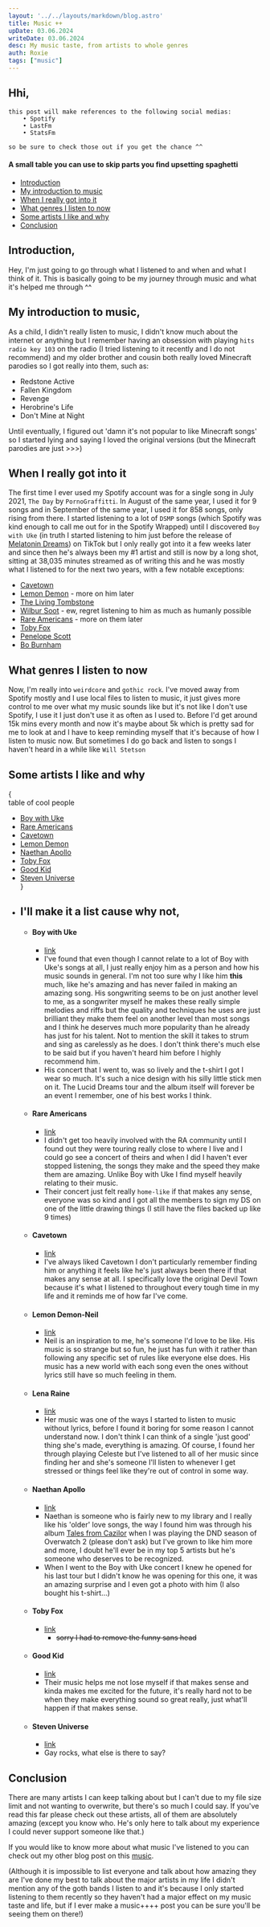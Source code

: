 ```yaml
---
layout: '../../layouts/markdown/blog.astro'
title: Music ++
upDate: 03.06.2024
writeDate: 03.06.2024
desc: My music taste, from artists to whole genres
auth: Roxie
tags: ["music"]
---
```

## Hhi,


```
this post will make references to the following social medias:
    • Spotify
    • LastFm
    • StatsFm

so be sure to check those out if you get the chance ^^
```
#### A small table you can use to skip parts you find upsetting spaghetti

- [Introduction](#introduction)
- [My introduction to music](#my-introduction-to-music)
- [When I really got into it](#when-i-really-got-into-it)
- [What genres I listen to now](#what-genres-i-listen-to-now)
- [Some artists I like and why](#some-artists-i-like-and-why)
- [Conclusion](#conclusion)

## Introduction,
Hey, I'm just going to go through what I listened to and when and what I think of it. This is basically going to be my journey through music and what it's helped me through ^^

## My introduction to music,
As a child, I didn't really listen to music, I didn't know much about the internet or anything but I remember having an obsession with playing `hits radio key 103` on the radio (I tried listening to it recently and I do not recommend) and my older brother and cousin both really loved Minecraft parodies so I got really into them, such as:
- Redstone Active
- Fallen Kingdom
- Revenge
- Herobrine's Life
- Don't Mine at Night

Until eventually, I figured out 'damn it's not popular to like Minecraft songs' so I started lying and saying I loved the original versions (but the Minecraft parodies are just >>>)

## When I really got into it
The first time I ever used my Spotify account was for a single song in July 2021, `The Day` by `PornoGraffitti`. In August of the same year, I used it for 9 songs and in September of the same year, I used it for 858 songs, only rising from there. I started listening to a lot of `DSMP` songs (which Spotify was kind enough to call me out for in the Spotify Wrapped) until I discovered `Boy with Uke` (in truth I started listening to him just before the release of [Melatonin Dreams](https://open.spotify.com/album/3gOU6NWyZ4FgNG48xDDwxR)) on TikTok but I only really got into it a few weeks later and since then he's always been my #1 artist and still is now by a long shot, sitting at 38,035 minutes streamed as of writing this and he was mostly what I listened to for the next two years, with a few notable exceptions:
- [Cavetown](https://open.spotify.com/artist/2hR4h1Cao2ueuI7Cx9c7V8?si=e8a4b8bc758d4ebf)
- [Lemon Demon](https://open.spotify.com/artist/4llAOeA6kEF4ytaB2fsmcW?si=2c3602f41bfa4104) - more on him later
- [The Living Tombstone](https://open.spotify.com/artist/0I6yADrmeyvw66g7yjkqIF?si=ed675b98b6184483)
- [Wilbur Soot](../you-thought-id-promote-an-abuser?????-weirdo) - ew, regret listening to him as much as humanly possible
- [Rare Americans](https://open.spotify.com/artist/0e5Rda7VQAY786739xp0Jt?si=34c8915d63f74604) - more on them later
- [Toby Fox](https://open.spotify.com/artist/57DlMWmbVIf2ssJ8QBpBau?si=6c6f3b23b8e3479f)
- [Penelope Scott](https://open.spotify.com/artist/3u6lPufHw4Oww6D88rv6sB?si=fcc6d0d93bf345db)
- [Bo Burnham](https://open.spotify.com/artist/2Waw2sSbqvAwK8NwACNjVo?si=9f3c2afc3c324c4c)

## What genres I listen to now
Now, I'm really into `weirdcore` and `gothic rock`. I've moved away from Spotify mostly and I use local files to listen to music, it just gives more control to me over what my music sounds like but it's not like I don't use Spotify, I use it I just don't use it as often as I used to. Before I'd get around 15k mins every month and now it's maybe about 5k which is pretty sad for me to look at and I have to keep reminding myself that it's because of how I listen to music now. But sometimes I do go back and listen to songs I haven't heard in a while like `Will Stetson`

## Some artists I like and why
{<br>
table of cool people<br>
- [Boy with Uke](#boy-with-uke)
- [Rare Americans](#rare-americans)
- [Cavetown](#cavetown)
- [Lemon Demon](#lemon-demon-neil)
- [Naethan Apollo](#naethan-apollo)
- [Toby Fox](#toby-fox)
- [Good Kid](#good-kid)
- [Steven Universe](#steven-universe)
<br>}

* ## I'll make it a list cause why not,
    - #### Boy with Uke
        - [link](https://open.spotify.com/artist/1Cd373x8qzC7SNUg5IToqp?si=f9df9cc26e5f4521)
        - I've found that even though I cannot relate to a lot of Boy with Uke's songs at all, I just really enjoy him as a person and how his music sounds in general. I'm not too sure why I like him **this** much, like he's amazing and has never failed in making an amazing song. His songwriting seems to be on just another level to me, as a songwriter myself he makes these really simple melodies and riffs but the quality and techniques he uses are just brilliant they make them feel on another level than most songs and I think he deserves much more popularity than he already has just for his talent. Not to mention the skill it takes to strum and sing as carelessly as he does. I don't think there's much else to be said but if you haven't heard him before I highly recommend him.
        - His concert that I went to, was so lively and the t-shirt I got I wear so much. It's such a nice design with his silly little stick men on it. The Lucid Dreams tour and the album itself will forever be an event I remember, one of his best works I think.

    - #### Rare Americans
        - [link](https://open.spotify.com/artist/0e5Rda7VQAY786739xp0Jt?si=7a41916ce9234e38)
        - I didn't get too heavily involved with the RA community until I found out they were touring really close to where I live and I could go see a concert of theirs and when I did I haven't ever stopped listening, the songs they make and the speed they make them are amazing. Unlike Boy with Uke I find myself heavily relating to their music.
        - Their concert just felt really `home-like` if that makes any sense, everyone was so kind and I got all the members to sign my DS on one of the little drawing things (I still have the files backed up like 9 times)
    
    - #### Cavetown
        - [link](https://open.spotify.com/artist/2hR4h1Cao2ueuI7Cx9c7V8?si=e8a4b8bc758d4ebf)
        - I've always liked Cavetown I don't particularly remember finding him or anything it feels like he's just always been there if that makes any sense at all. I specifically love the original Devil Town because it's what I listened to throughout every tough time in my life and it reminds me of how far I've come.

    - #### Lemon Demon-Neil
        - [link](https://open.spotify.com/artist/4llAOeA6kEF4ytaB2fsmcW?si=2c3602f41bfa4104)
        - Neil is an inspiration to me, he's someone I'd love to be like. His music is so strange but so fun, he just has fun with it rather than following any specific set of rules like everyone else does. His music has a new world with each song even the ones without lyrics still have so much feeling in them.
    
    - #### Lena Raine
        - [link](https://open.spotify.com/artist/3Ww8GMbCDMAGwJJ2hd7z7z?si=a880690ff2314986)
        - Her music was one of the ways I started to listen to music without lyrics, before I found it boring for some reason I cannot understand now. I don't think I can think of a single 'just good' thing she's made, everything is amazing. Of course, I found her through playing Celeste but I've listened to all of her music since finding her and she's someone I'll listen to whenever I get stressed or things feel like they're out of control in some way.

    - #### Naethan Apollo
        - [link](https://open.spotify.com/artist/7iS4CQkDpux3s40py3SqZi?si=8461ab27c5c14cb0)
        - Naethan is someone who is fairly new to my library and I really like his 'older' love songs, the way I found him was through his album [Tales from Cazilor](https://open.spotify.com/album/7C72v6qIeAB1UrDSN3iwZq?si=3cc77eda3bab4f39) when I was playing the DND season of Overwatch 2 (please don't ask) but I've grown to like him more and more, I doubt he'll ever be in my top 5 artists but he's someone who deserves to be recognized.
        - When I went to the Boy with Uke concert I knew he opened for his last tour but I didn't know he was opening for this one, it was an amazing surprise and I even got a photo with him (I also bought his t-shirt...)
    
    - #### Toby Fox
        - [link](https://open.spotify.com/artist/57DlMWmbVIf2ssJ8QBpBau?si=81b28f4a9d284eaa)
            - ~~sorry I had to remove the funny sans head~~
    - #### Good Kid
        - [link](https://open.spotify.com/artist/38SKxCyfrmNWqWunb9wGHP?si=37cdaa7bc5264af8)
        - Their music helps me not lose myself if that makes sense and kinda makes me excited for the future, it's really hard not to be when they make everything sound so great really, just what'll happen if that makes sense.
    
    - #### Steven Universe
        - [link](https://open.spotify.com/artist/4rF7c8zpCKzuSXohs2HIpA?si=236f23cf6bc141e3)
        - Gay rocks, what else is there to say?

## Conclusion
There are many artists I can keep talking about but I can't due to my file size limit and not wanting to overwrite, but there's so much I could say. If you've read this far please check out these artists, all of them are absolutely amazing (except you know who. He's only here to talk about my experience I could never support someone like that.)

If you would like to know more about what music I've listened to you can check out my other blog post on this [music](./post0002).

(Although it is impossible to list everyone and talk about how amazing they are I've done my best to talk about the major artists in my life I didn't mention any of the goth bands I listen to and it's because I only started listening to them recently so they haven't had a major effect on my music taste and life, but if I ever make a music++++ post you can be sure you'll be seeing them on there!)